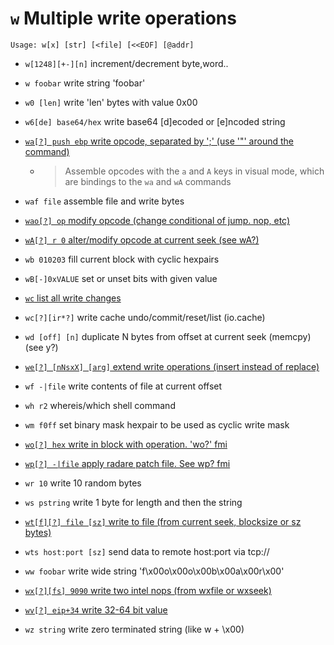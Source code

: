 <!-- TITLE: w -->

#  `w` Multiple write operations


```text
Usage: w[x] [str] [<file] [<<EOF] [@addr]
```


- `w[1248][+-][n]` increment/decrement byte,word..
- `w foobar` write string 'foobar'
- `w0 [len]` write 'len' bytes with value 0x00
- `w6[de] base64/hex` write base64 [d]ecoded or [e]ncoded string

- [ `wa[?] push ebp` write opcode, separated by ';' (use '"' around the command)](/options/w/wa-push)
	- > Assemble opcodes with the `a` and `A` keys in visual mode, which are bindings to the `wa` and `wA` commands

- `waf file` assemble file and write bytes

- [ `wao[?] op` modify opcode (change conditional of jump. nop, etc)](/options/w/wao-op)

- [ `wA[?] r 0` alter/modify opcode at current seek (see wA?)](/options/w/wa-r-0)

- `wb 010203` fill current block with cyclic hexpairs
- `wB[-]0xVALUE` set or unset bits with given value

- [ `wc` list all write changes](/options/w/wc-list-all)

- `wc[?][ir*?]` write cache undo/commit/reset/list (io.cache)
- `wd [off] [n]` duplicate N bytes from offset at current seek (memcpy) (see y?)

- [ `we[?] [nNsxX] [arg]` extend write operations (insert instead of replace)](/options/w/we-nnsxx)

- `wf -|file` write contents of file at current offset
- `wh r2` whereis/which shell command
- `wm f0ff` set binary mask hexpair to be used as cyclic write mask

- [ `wo[?] hex` write in block with operation. 'wo?' fmi](/options/w/wo-hex-write)

- [ `wp[?] -|file` apply radare patch file. See wp? fmi](/options/w/wp-file)

- `wr 10` write 10 random bytes
- `ws pstring` write 1 byte for length and then the string

- [ `wt[f][?] file [sz]` write to file (from current seek, blocksize or sz bytes)](/options/w/wt-f-file)

- `wts host:port [sz]` send data to remote host:port via tcp://
- `ww foobar` write wide string 'f\x00o\x00o\x00b\x00a\x00r\x00'

- [ `wx[?][fs] 9090` write two intel nops (from wxfile or wxseek)](/options/w/wx-fs)

- [ `wv[?] eip+34` write 32-64 bit value](/options/w/wv-eip)

- `wz string` write zero terminated string (like w + \x00)

<p hidden>w0 w6 wa waf wao wA wb wB wc wd we wf wh wm wo wp wr ws wts ww wx wv wz</p>